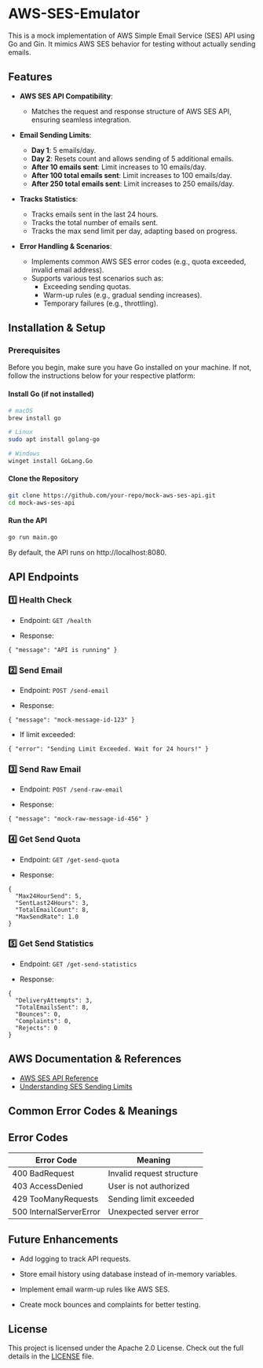 # AWS-SES-Emulator

This is a mock implementation of AWS Simple Email Service (SES) API using Go and Gin. It mimics AWS SES behavior for testing without actually sending emails.

## Features

- **AWS SES API Compatibility**:
  - Matches the request and response structure of AWS SES API, ensuring seamless integration.

- **Email Sending Limits**:
  - **Day 1**: 5 emails/day.
  - **Day 2**: Resets count and allows sending of 5 additional emails.
  - **After 10 emails sent**: Limit increases to 10 emails/day.
  - **After 100 total emails sent**: Limit increases to 100 emails/day.
  - **After 250 total emails sent**: Limit increases to 250 emails/day.

- **Tracks Statistics**:
  - Tracks emails sent in the last 24 hours.
  - Tracks the total number of emails sent.
  - Tracks the max send limit per day, adapting based on progress.

- **Error Handling & Scenarios**:
  - Implements common AWS SES error codes (e.g., quota exceeded, invalid email address).
  - Supports various test scenarios such as:
    - Exceeding sending quotas.
    - Warm-up rules (e.g., gradual sending increases).
    - Temporary failures (e.g., throttling).

## Installation & Setup

### Prerequisites

Before you begin, make sure you have Go installed on your machine. If not, follow the instructions below for your respective platform:

#### Install Go (if not installed)

```bash
# macOS
brew install go

# Linux
sudo apt install golang-go

# Windows
winget install GoLang.Go
```

#### Clone the Repository

```bash
git clone https://github.com/your-repo/mock-aws-ses-api.git
cd mock-aws-ses-api
```

#### Run the API

```bash
go run main.go
```

By default, the API runs on http://localhost:8080.

## API Endpoints

### 1️⃣ Health Check

- Endpoint: ```GET /health```

- Response: 

```{ "message": "API is running" }```

### 2️⃣ Send Email

- Endpoint: ```POST /send-email```

- Response: 

```{ "message": "mock-message-id-123" }```

- If limit exceeded: 

```{ "error": "Sending Limit Exceeded. Wait for 24 hours!" }```

### 3️⃣ Send Raw Email

- Endpoint: ```POST /send-raw-email```

- Response:

```{ "message": "mock-raw-message-id-456" }```

### 4️⃣ Get Send Quota

- Endpoint: ```GET /get-send-quota```

- Response:

```
{
  "Max24HourSend": 5,
  "SentLast24Hours": 3,
  "TotalEmailCount": 8,
  "MaxSendRate": 1.0
}
```

### 5️⃣ Get Send Statistics

- Endpoint: ```GET /get-send-statistics```

- Response:

```
{
  "DeliveryAttempts": 3,
  "TotalEmailsSent": 8,
  "Bounces": 0,
  "Complaints": 0,
  "Rejects": 0
}
```

## AWS Documentation & References

- [AWS SES API Reference](https://docs.aws.amazon.com/ses/latest/APIReference/)
- [Understanding SES Sending Limits](https://docs.aws.amazon.com/ses/latest/dg/manage-sending-limits.html)


## Common Error Codes & Meanings

## Error Codes

| **Error Code**         | **Meaning**                |
|------------------------|----------------------------|
| 400 BadRequest         | Invalid request structure  |
| 403 AccessDenied       | User is not authorized     |
| 429 TooManyRequests    | Sending limit exceeded     |
| 500 InternalServerError| Unexpected server error    |

## Future Enhancements

- Add logging to track API requests.

- Store email history using database instead of in-memory variables.

- Implement email warm-up rules like AWS SES.

- Create mock bounces and complaints for better testing.

## License

This project is licensed under the Apache 2.0 License. Check out the full details in the [LICENSE](https://github.com/ShamyaHaria/AWS-SES-Emulator?tab=Apache-2.0-1-ov-file) file.

